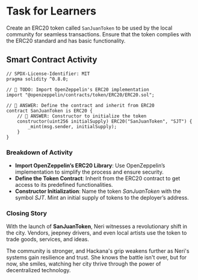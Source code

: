 # Task for Learners

Create an ERC20 token called `SanJuanToken` to be used by the local community for seamless transactions. Ensure that the token complies with the ERC20 standard and has basic functionality.

## Smart Contract Activity

```solidity
// SPDX-License-Identifier: MIT
pragma solidity ^0.8.0;

// 🚩 TODO: Import OpenZeppelin's ERC20 implementation
import "@openzeppelin/contracts/token/ERC20/ERC20.sol";

// 🚩 ANSWER: Define the contract and inherit from ERC20
contract SanJuanToken is ERC20 {
    // 🚩 ANSWER: Constructor to initialize the token
    constructor(uint256 initialSupply) ERC20("SanJuanToken", "SJT") {
        _mint(msg.sender, initialSupply);
    }
}
```

### Breakdown of Activity

- **Import OpenZeppelin’s ERC20 Library**:
  Use OpenZeppelin’s implementation to simplify the process and ensure security.
- **Define the Token Contract**:
  Inherit from the ERC20 contract to get access to its predefined functionalities.
- **Constructor Initialization**:
  Name the token _SanJuanToken_ with the symbol _SJT_.
  Mint an initial supply of tokens to the deployer’s address.

### Closing Story

With the launch of **SanJuanToken**, Neri witnesses a revolutionary shift in the city. Vendors, jeepney drivers, and even local artists use the token to trade goods, services, and ideas.

The community is stronger, and Hackana's grip weakens further as Neri's systems gain resilience and trust. She knows the battle isn't over, but for now, she smiles, watching her city thrive through the power of decentralized technology.
